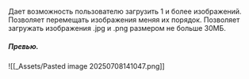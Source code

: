 Дает возможность пользователю загрузить 1 и более изображений.
Позволяет перемещать изображения меняя их порядок.
Позволяет загружать изображения .jpg и .png размером не больше 30МБ.
##### Превью.
![[_Assets/Pasted image 20250708141047.png]]